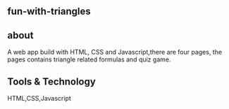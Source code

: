 ## fun-with-triangles


## about

A web app build with HTML, CSS and Javascript,there are four pages, the pages contains triangle related formulas and quiz game.
## Tools & Technology
HTML,CSS,Javascript
